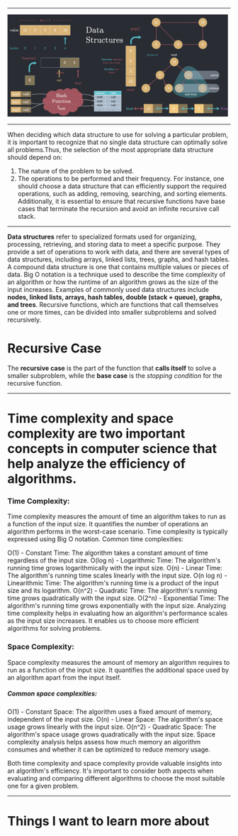 ************


![Data IMG](/Data.png)

*****************
When deciding which data structure to use for solving a particular problem, it is important to recognize that no single data structure can optimally solve all problems.Thus, the selection of the most appropriate data structure should depend on:

1. The nature of the problem to be solved.
2. The operations to be performed and their frequency. For instance, one should choose a data structure that can efficiently support the required operations, such as adding, removing, searching, and sorting elements. Additionally, it is essential to ensure that recursive functions have base cases that terminate the recursion and avoid an infinite recursive call stack.
*******

**Data structures** refer to specialized formats used for organizing, processing, retrieving, and storing data to meet a specific purpose. They provide a set of operations to work with data, and there are several types of data structures, including arrays, linked lists, trees, graphs, and hash tables. A compound data structure is one that contains multiple values or pieces of data. Big O notation is a technique used to describe the time complexity of an algorithm or how the runtime of an algorithm grows as the size of the input increases.
Examples of commonly used data structures include **nodes, linked lists, arrays, hash tables, double (stack + queue), graphs, and trees**. 
Recursive functions, which are functions that call themselves one or more times, can be divided into smaller subproblems and solved recursively.

#  Recursive Case
The **recursive case** is the part of the function that **calls itself** to solve a smaller subproblem, while the **base case** is the *stopping condition* for the recursive function. 
*******
# Time complexity and space complexity are two important concepts in computer science that help analyze the efficiency of algorithms.

### Time Complexity:
Time complexity measures the amount of time an algorithm takes to run as a function of the input size. It quantifies the number of operations an algorithm performs in the worst-case scenario. Time complexity is typically expressed using Big O notation.
Common time complexities:

O(1) - Constant Time: The algorithm takes a constant amount of time regardless of the input size.
O(log n) - Logarithmic Time: The algorithm's running time grows logarithmically with the input size.
O(n) - Linear Time: The algorithm's running time scales linearly with the input size.
O(n log n) - Linearithmic Time: The algorithm's running time is a product of the input size and its logarithm.
O(n^2) - Quadratic Time: The algorithm's running time grows quadratically with the input size.
O(2^n) - Exponential Time: The algorithm's running time grows exponentially with the input size.
Analyzing time complexity helps in evaluating how an algorithm's performance scales as the input size increases. It enables us to choose more efficient algorithms for solving problems.

### Space Complexity:
Space complexity measures the amount of memory an algorithm requires to run as a function of the input size. It quantifies the additional space used by an algorithm apart from the input itself.
##### Common space complexities:

O(1) - Constant Space: The algorithm uses a fixed amount of memory, independent of the input size.
O(n) - Linear Space: The algorithm's space usage grows linearly with the input size.
O(n^2) - Quadratic Space: The algorithm's space usage grows quadratically with the input size.
Space complexity analysis helps assess how much memory an algorithm consumes and whether it can be optimized to reduce memory usage.

Both time complexity and space complexity provide valuable insights into an algorithm's efficiency. It's important to consider both aspects when evaluating and comparing different algorithms to choose the most suitable one for a given problem.
**********
# Things I want to learn more about